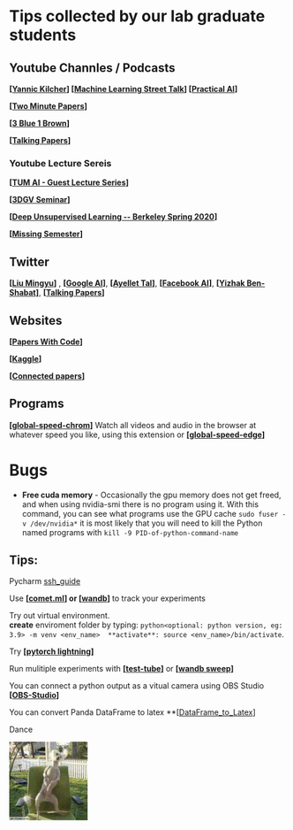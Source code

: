 # Tips collected by our lab graduate students


## Youtube Channles / Podcasts

**[[Yannic Kilcher](https://www.youtube.com/c/YannicKilcher/)] [[Machine Learning Street Talk](https://www.youtube.com/channel/UCMLtBahI5DMrt0NPvDSoIRQ)] [[Practical AI](https://changelog.com/practicalai)]**

**[[Two Minute Papers](https://www.youtube.com/user/keeroyz)]**

**[[3 Blue 1 Brown](https://www.youtube.com/channel/UCYO_jab_esuFRV4b17AJtAw)]**

**[[Talking Papers](https://talking.papers.podcast.itzikbs.com/)]**

### Youtube Lecture Sereis 
**[[TUM AI - Guest Lecture Series](https://www.youtube.com/playlist?list=PLQ8Y4kIIbzy8kMlz7cRqz-BjbdyWsfLXt)]**

**[[3DGV Seminar](https://www.youtube.com/channel/UCpCQ8tjahrTPMsBiyPg2H7Q)]**

**[[Deep Unsupervised Learning -- Berkeley Spring 2020](https://youtube.com/playlist?list=PLwRJQ4m4UJjPiJP3691u-qWwPGVKzSlNP)]**

**[[Missing Semester](https://youtube.com/playlist?list=PLyzOVJj3bHQuloKGG59rS43e29ro7I57J)]**


## Twitter

**[[Liu Mingyu](https://twitter.com/liu_mingyu)]** , **[[Google AI](https://twitter.com/GoogleAI)]**, **[[Ayellet Tal](https://twitter.com/Ayellet4)]**, **[[Facebook AI](https://twitter.com/facebookai)]**, **[[Yizhak Ben-Shabat](https://twitter.com/sitzikbs)]**, **[[Talking Papers](https://twitter.com/talking_papers)]**

## Websites

**[[Papers With Code](https://paperswithcode.com/)]** 

**[[Kaggle](https://www.kaggle.com/)]**

**[[Connected papers](https://www.connectedpapers.com/)]**


## Programs

**[[global-speed-chrom](https://chrome.google.com/webstore/detail/global-speed/jpbjcnkcffbooppibceonlgknpkniiff?authuser=1)]** Watch all videos and audio in the browser at whatever speed you like, using this extension or **[[global-speed-edge](https://microsoftedge.microsoft.com/addons/detail/global-speed/mjhlabbcmjflkpjknnicihkfnmbdfced)]**

# Bugs

* **Free cuda memory** - Occasionally the gpu memory does not get freed, and when using nvidia-smi there is no program using it.
  With this command, you can see what programs use the GPU cache ```sudo fuser -v /dev/nvidia*``` it is most likely that you will need to kill the Python named programs with ```kill -9 PID-of-python-command-name```

## Tips:

Pycharm [ssh_guide](/ssh_cgm_guide.pdf)

Use **[[comet.ml](https://www.comet.ml/)] or [[wandb](https://wandb.ai/site)]**  to track your experiments

Try out virtual environment.\
**create** enviroment folder by typing: ```python<optional: python version, eg: 3.9> -m venv <env_name>  **activate**: source <env_name>/bin/activate```.

Try **[[pytorch lightning](https://www.pytorchlightning.ai/)]**

Run mulitiple experiments with **[[test-tube](https://github.com/williamFalcon/test-tube)]** or **[[wandb sweep](https://docs.wandb.ai/guides/sweeps)]**

You can connect a python output as a vitual camera using OBS Studio **[[OBS-Studio](https://obsproject.com/)]**

You can convert Panda DataFrame to latex **[[DataFrame_to_Latex](https://pandas.pydata.org/docs/reference/api/pandas.DataFrame.to_latex.html)]

Dance

![dence_dog](/success_dog.gif)
